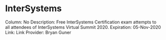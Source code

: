 # InterSystems

Column: No
Description: Free InterSystems Certification exam attempts to all attendees of InterSystems Virtual Summit 2020.
Expiration: 05-Nov-2020
Link: Link
Provider: Bryan Guner